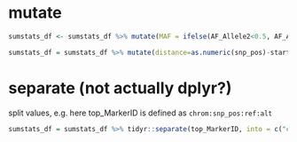 # mutate

```R
sumstats_df <- sumstats_df %>% mutate(MAF = ifelse(AF_Allele2<0.5, AF_Allele2,1-AF_Allele2))
```
```R
sumstats_df = sumstats_df %>% mutate(distance=as.numeric(snp_pos)-start)
```

# separate (not actually dplyr?)

split values, e.g. here top_MarkerID is defined as `chrom:snp_pos:ref:alt`

```R
sumstats_df = sumstats_df %>% tidyr::separate(top_MarkerID, into = c("chrom", "snp_pos", "ref", "alt"), sep = ":", remove = FALSE)
```
